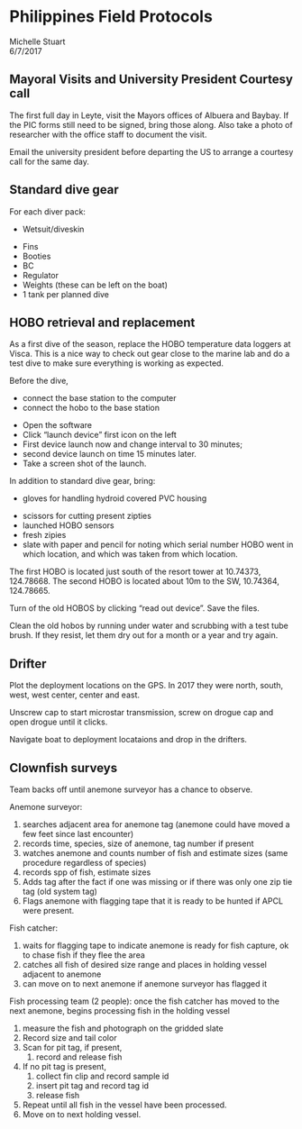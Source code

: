 # Philippines Field Protocols
Michelle Stuart  
6/7/2017  



## Mayoral Visits and University President Courtesy call

The first full day in Leyte, visit the Mayors offices of Albuera and Baybay.  If the PIC forms still need to be signed, bring those along.  Also take a photo of researcher with the office staff to document the visit.  

Email the university president before departing the US to arrange a courtesy call for the same day.

## Standard dive gear
For each diver pack:

* Wetsuit/diveskin
+ Fins
+ Booties
+ BC
+ Regulator
+ Weights (these can be left on the boat)
+ 1 tank per planned dive

## HOBO retrieval and replacement

As a first dive of the season, replace the HOBO temperature data loggers at Visca.  This is a nice way to check out gear close to the marine lab and do a test dive to make sure everything is working as expected.

Before the dive,

* connect the base station to the computer
* connect the hobo to the base station
+ Open the software
+ Click “launch device” first icon on the left 
+ First device launch now and change interval to 30 minutes; 
+ second device launch on time 15 minutes later.
+ Take a screen shot of the launch.

In addition to standard dive gear, bring:

* gloves for handling hydroid covered PVC housing
+ scissors for cutting present zipties
+ launched HOBO sensors
+ fresh zipies
+ slate with paper and pencil for noting which serial number HOBO went in which location, and which was taken from which location.

The first HOBO is located just south of the resort tower at 10.74373, 124.78668.
The second HOBO is located about 10m to the SW, 10.74364, 124.78665.

Turn of the old HOBOS by clicking “read out device”.  Save the files.

Clean the old hobos by running under water and scrubbing with a test tube brush.  If they resist, let them dry out for a month or a year and try again. 

## Drifter 
Plot the deployment locations on the GPS.  In 2017 they were north, south, west, west center, center and east.

Unscrew cap to start microstar transmission, screw on drogue cap and open drogue until it clicks.

Navigate boat to deployment locataions and drop in the drifters.

## Clownfish surveys
Team backs off until anemone surveyor has a chance to observe.

Anemone surveyor:

1. searches adjacent area for anemone tag (anemone could have moved a few feet since last encounter)
2. records time, species, size of anemone, tag number if present
3. watches anemone and counts number of fish and estimate sizes (same procedure regardless of species)
4. records spp of fish, estimate sizes
5. Adds tag after the fact if one was missing or if there was only one zip tie tag (old system tag)
6. Flags anemone with flagging tape that it is ready to be hunted if APCL were present.

Fish catcher:

1. waits for flagging tape to indicate anemone is ready for fish capture, ok to chase fish if they flee the area
2. catches all fish of desired size range and places in holding vessel adjacent to anemone
3. can move on to next anemone if anemone surveyor has flagged it

Fish processing team (2 people):
once the fish catcher has moved to the next anemone, begins processing fish in the holding vessel

1. measure the fish and photograph on the gridded slate
2. Record size and tail color
3. Scan for pit tag, if present, 
    1. record and release fish
4. If no pit tag is present, 
    1. collect fin clip and record sample id
    2. insert pit tag and record tag id
    3. release fish
5. Repeat until all fish in the vessel have been processed.
6. Move on to next holding vessel.


